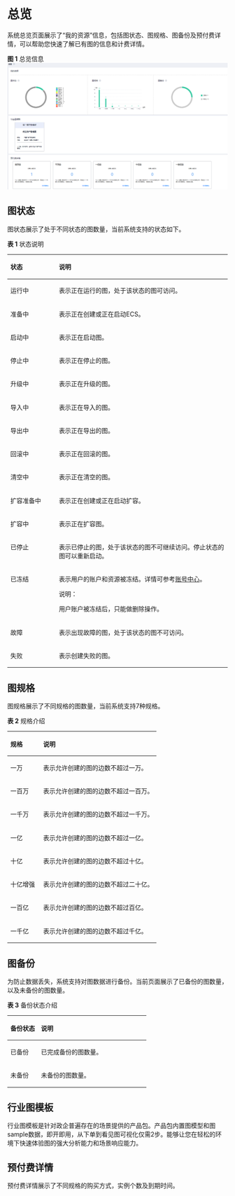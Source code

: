 # 总览<a name="ges_01_0012"></a>

系统总览页面展示了“我的资源”信息，包括图状态、图规格、图备份及预付费详情，可以帮助您快速了解已有图的信息和计费详情。

**图 1**  总览信息<a name="fig184657110202"></a>  
![](figures/总览信息.png "总览信息")

## 图状态<a name="section1559620433352"></a>

图状态展示了处于不同状态的图数量，当前系统支持的状态如下。

**表 1**  状态说明

<a name="table283503615372"></a>
<table><thead align="left"><tr id="row1783610368371"><th class="cellrowborder" valign="top" width="22%" id="mcps1.2.3.1.1"><p id="p8836103614373"><a name="p8836103614373"></a><a name="p8836103614373"></a>状态</p>
</th>
<th class="cellrowborder" valign="top" width="78%" id="mcps1.2.3.1.2"><p id="p168361936133718"><a name="p168361936133718"></a><a name="p168361936133718"></a>说明</p>
</th>
</tr>
</thead>
<tbody><tr id="row128361836103718"><td class="cellrowborder" valign="top" width="22%" headers="mcps1.2.3.1.1 "><p id="p883613616371"><a name="p883613616371"></a><a name="p883613616371"></a>运行中</p>
</td>
<td class="cellrowborder" valign="top" width="78%" headers="mcps1.2.3.1.2 "><p id="p3836436203718"><a name="p3836436203718"></a><a name="p3836436203718"></a>表示正在运行的图，处于该状态的图可访问。</p>
</td>
</tr>
<tr id="row48361736173713"><td class="cellrowborder" valign="top" width="22%" headers="mcps1.2.3.1.1 "><p id="p38366362377"><a name="p38366362377"></a><a name="p38366362377"></a>准备中</p>
</td>
<td class="cellrowborder" valign="top" width="78%" headers="mcps1.2.3.1.2 "><p id="p10836193643713"><a name="p10836193643713"></a><a name="p10836193643713"></a>表示正在创建或正在启动ECS。</p>
</td>
</tr>
<tr id="row14571111125815"><td class="cellrowborder" valign="top" width="22%" headers="mcps1.2.3.1.1 "><p id="p16458711115814"><a name="p16458711115814"></a><a name="p16458711115814"></a>启动中</p>
</td>
<td class="cellrowborder" valign="top" width="78%" headers="mcps1.2.3.1.2 "><p id="p154586114588"><a name="p154586114588"></a><a name="p154586114588"></a>表示正在启动图。</p>
</td>
</tr>
<tr id="row54421454183814"><td class="cellrowborder" valign="top" width="22%" headers="mcps1.2.3.1.1 "><p id="p6905144174018"><a name="p6905144174018"></a><a name="p6905144174018"></a>停止中</p>
</td>
<td class="cellrowborder" valign="top" width="78%" headers="mcps1.2.3.1.2 "><p id="p290519448409"><a name="p290519448409"></a><a name="p290519448409"></a>表示正在停止的图。</p>
</td>
</tr>
<tr id="row544315419387"><td class="cellrowborder" valign="top" width="22%" headers="mcps1.2.3.1.1 "><p id="p0443205433816"><a name="p0443205433816"></a><a name="p0443205433816"></a>升级中</p>
</td>
<td class="cellrowborder" valign="top" width="78%" headers="mcps1.2.3.1.2 "><p id="p1444315415383"><a name="p1444315415383"></a><a name="p1444315415383"></a>表示正在升级的图。</p>
</td>
</tr>
<tr id="row1225919176337"><td class="cellrowborder" valign="top" width="22%" headers="mcps1.2.3.1.1 "><p id="p14260517163314"><a name="p14260517163314"></a><a name="p14260517163314"></a>导入中</p>
</td>
<td class="cellrowborder" valign="top" width="78%" headers="mcps1.2.3.1.2 "><p id="p8260617183316"><a name="p8260617183316"></a><a name="p8260617183316"></a>表示正在导入的图。</p>
</td>
</tr>
<tr id="row514721313336"><td class="cellrowborder" valign="top" width="22%" headers="mcps1.2.3.1.1 "><p id="p214717133337"><a name="p214717133337"></a><a name="p214717133337"></a>导出中</p>
</td>
<td class="cellrowborder" valign="top" width="78%" headers="mcps1.2.3.1.2 "><p id="p3147413103317"><a name="p3147413103317"></a><a name="p3147413103317"></a>表示正在导出的图。</p>
</td>
</tr>
<tr id="row7443145423819"><td class="cellrowborder" valign="top" width="22%" headers="mcps1.2.3.1.1 "><p id="p1644320549389"><a name="p1644320549389"></a><a name="p1644320549389"></a>回滚中</p>
</td>
<td class="cellrowborder" valign="top" width="78%" headers="mcps1.2.3.1.2 "><p id="p20443175483812"><a name="p20443175483812"></a><a name="p20443175483812"></a>表示正在回滚的图。</p>
</td>
</tr>
<tr id="row1262145810335"><td class="cellrowborder" valign="top" width="22%" headers="mcps1.2.3.1.1 "><p id="p526219581337"><a name="p526219581337"></a><a name="p526219581337"></a>清空中</p>
</td>
<td class="cellrowborder" valign="top" width="78%" headers="mcps1.2.3.1.2 "><p id="p82629581336"><a name="p82629581336"></a><a name="p82629581336"></a>表示正在清空的图。</p>
</td>
</tr>
<tr id="row193131654340"><td class="cellrowborder" valign="top" width="22%" headers="mcps1.2.3.1.1 "><p id="p1831455163412"><a name="p1831455163412"></a><a name="p1831455163412"></a>扩容准备中</p>
</td>
<td class="cellrowborder" valign="top" width="78%" headers="mcps1.2.3.1.2 "><p id="p103148515343"><a name="p103148515343"></a><a name="p103148515343"></a>表示正在创建或正在启动扩容。</p>
</td>
</tr>
<tr id="row78663863419"><td class="cellrowborder" valign="top" width="22%" headers="mcps1.2.3.1.1 "><p id="p208666811341"><a name="p208666811341"></a><a name="p208666811341"></a>扩容中</p>
</td>
<td class="cellrowborder" valign="top" width="78%" headers="mcps1.2.3.1.2 "><p id="p108661586342"><a name="p108661586342"></a><a name="p108661586342"></a>表示正在扩容图。</p>
</td>
</tr>
<tr id="row182433111219"><td class="cellrowborder" valign="top" width="22%" headers="mcps1.2.3.1.1 "><p id="p5167143217212"><a name="p5167143217212"></a><a name="p5167143217212"></a>已停止</p>
</td>
<td class="cellrowborder" valign="top" width="78%" headers="mcps1.2.3.1.2 "><p id="p71686322213"><a name="p71686322213"></a><a name="p71686322213"></a>表示已停止的图，处于该状态的图不可继续访问。停止状态的图可以重新启动。</p>
</td>
</tr>
<tr id="row1690519446404"><td class="cellrowborder" valign="top" width="22%" headers="mcps1.2.3.1.1 "><p id="p65945619915"><a name="p65945619915"></a><a name="p65945619915"></a>已冻结</p>
</td>
<td class="cellrowborder" valign="top" width="78%" headers="mcps1.2.3.1.2 "><p id="p3474055319915"><a name="p3474055319915"></a><a name="p3474055319915"></a>表示用户的账户和资源被冻结。详情可参考<a href="https://support.huaweicloud.com/account_faq/zh-cn_topic_100012.html" target="_blank" rel="noopener noreferrer">账号中心</a>。</p>
<div class="note" id="note22891855163655"><a name="note22891855163655"></a><a name="note22891855163655"></a><span class="notetitle"> 说明： </span><div class="notebody"><p id="p4700110163655"><a name="p4700110163655"></a><a name="p4700110163655"></a>用户账户被冻结后，只能做删除操作。</p>
</div></div>
</td>
</tr>
<tr id="row2905444164015"><td class="cellrowborder" valign="top" width="22%" headers="mcps1.2.3.1.1 "><p id="p11905124416401"><a name="p11905124416401"></a><a name="p11905124416401"></a>故障</p>
</td>
<td class="cellrowborder" valign="top" width="78%" headers="mcps1.2.3.1.2 "><p id="p290514415403"><a name="p290514415403"></a><a name="p290514415403"></a>表示出现故障的图，处于该状态的图不可访问。</p>
</td>
</tr>
<tr id="row6196268319915"><td class="cellrowborder" valign="top" width="22%" headers="mcps1.2.3.1.1 "><p id="p1690554414018"><a name="p1690554414018"></a><a name="p1690554414018"></a>失败</p>
</td>
<td class="cellrowborder" valign="top" width="78%" headers="mcps1.2.3.1.2 "><p id="p119051444104010"><a name="p119051444104010"></a><a name="p119051444104010"></a>表示创建失败的图。</p>
</td>
</tr>
</tbody>
</table>

## 图规格<a name="section1497020466456"></a>

图规格展示了不同规格的图数量，当前系统支持7种规格。

**表 2**  规格介绍

<a name="table17259838164410"></a>
<table><thead align="left"><tr id="row1260143894420"><th class="cellrowborder" valign="top" width="22%" id="mcps1.2.3.1.1"><p id="p10260163864416"><a name="p10260163864416"></a><a name="p10260163864416"></a>规格</p>
</th>
<th class="cellrowborder" valign="top" width="78%" id="mcps1.2.3.1.2"><p id="p6260038154413"><a name="p6260038154413"></a><a name="p6260038154413"></a>说明</p>
</th>
</tr>
</thead>
<tbody><tr id="row16874149184912"><td class="cellrowborder" valign="top" width="22%" headers="mcps1.2.3.1.1 "><p id="p387484984913"><a name="p387484984913"></a><a name="p387484984913"></a>一万</p>
</td>
<td class="cellrowborder" valign="top" width="78%" headers="mcps1.2.3.1.2 "><p id="p4874164910493"><a name="p4874164910493"></a><a name="p4874164910493"></a>表示允许创建的图的边数不超过一万。</p>
</td>
</tr>
<tr id="row326093804417"><td class="cellrowborder" valign="top" width="22%" headers="mcps1.2.3.1.1 "><p id="p42601738174413"><a name="p42601738174413"></a><a name="p42601738174413"></a>一百万</p>
</td>
<td class="cellrowborder" valign="top" width="78%" headers="mcps1.2.3.1.2 "><p id="p6260838204417"><a name="p6260838204417"></a><a name="p6260838204417"></a>表示允许创建的图的边数不超过一百万。</p>
</td>
</tr>
<tr id="row11261123814412"><td class="cellrowborder" valign="top" width="22%" headers="mcps1.2.3.1.1 "><p id="p4261138164418"><a name="p4261138164418"></a><a name="p4261138164418"></a>一千万</p>
</td>
<td class="cellrowborder" valign="top" width="78%" headers="mcps1.2.3.1.2 "><p id="p5261538114412"><a name="p5261538114412"></a><a name="p5261538114412"></a>表示允许创建的图的边数不超过一千万。</p>
</td>
</tr>
<tr id="row526123884418"><td class="cellrowborder" valign="top" width="22%" headers="mcps1.2.3.1.1 "><p id="p7261538144417"><a name="p7261538144417"></a><a name="p7261538144417"></a>一亿</p>
</td>
<td class="cellrowborder" valign="top" width="78%" headers="mcps1.2.3.1.2 "><p id="p142611938194410"><a name="p142611938194410"></a><a name="p142611938194410"></a>表示允许创建的图的边数不超过一亿。</p>
</td>
</tr>
<tr id="row102614385442"><td class="cellrowborder" valign="top" width="22%" headers="mcps1.2.3.1.1 "><p id="p62616388444"><a name="p62616388444"></a><a name="p62616388444"></a>十亿</p>
</td>
<td class="cellrowborder" valign="top" width="78%" headers="mcps1.2.3.1.2 "><p id="p8261133824419"><a name="p8261133824419"></a><a name="p8261133824419"></a>表示允许创建的图的边数不超过十亿。</p>
</td>
</tr>
<tr id="row20817336123612"><td class="cellrowborder" valign="top" width="22%" headers="mcps1.2.3.1.1 "><p id="p1681813643614"><a name="p1681813643614"></a><a name="p1681813643614"></a>十亿增强</p>
</td>
<td class="cellrowborder" valign="top" width="78%" headers="mcps1.2.3.1.2 "><p id="p15872132115378"><a name="p15872132115378"></a><a name="p15872132115378"></a>表示允许创建的图的边数不超过二十亿。</p>
</td>
</tr>
<tr id="row184851305010"><td class="cellrowborder" valign="top" width="22%" headers="mcps1.2.3.1.1 "><p id="p134811310500"><a name="p134811310500"></a><a name="p134811310500"></a>一百亿</p>
</td>
<td class="cellrowborder" valign="top" width="78%" headers="mcps1.2.3.1.2 "><p id="p1448313125013"><a name="p1448313125013"></a><a name="p1448313125013"></a>表示允许创建的图的边数不超过百亿。</p>
</td>
</tr>
<tr id="row62611738124414"><td class="cellrowborder" valign="top" width="22%" headers="mcps1.2.3.1.1 "><p id="p0261738164416"><a name="p0261738164416"></a><a name="p0261738164416"></a>一千亿</p>
</td>
<td class="cellrowborder" valign="top" width="78%" headers="mcps1.2.3.1.2 "><p id="p1426143818447"><a name="p1426143818447"></a><a name="p1426143818447"></a>表示允许创建的图的边数不超过千亿。</p>
</td>
</tr>
</tbody>
</table>

## 图备份<a name="section247295916508"></a>

为防止数据丢失，系统支持对图数据进行备份。当前页面展示了已备份的图数量，以及未备份的图数量。

**表 3**  备份状态介绍

<a name="table1512915115462"></a>
<table><thead align="left"><tr id="row171302517466"><th class="cellrowborder" valign="top" width="22%" id="mcps1.2.3.1.1"><p id="p8130105118460"><a name="p8130105118460"></a><a name="p8130105118460"></a>备份状态</p>
</th>
<th class="cellrowborder" valign="top" width="78%" id="mcps1.2.3.1.2"><p id="p1813016512461"><a name="p1813016512461"></a><a name="p1813016512461"></a>说明</p>
</th>
</tr>
</thead>
<tbody><tr id="row141301051134612"><td class="cellrowborder" valign="top" width="22%" headers="mcps1.2.3.1.1 "><p id="p1130135116468"><a name="p1130135116468"></a><a name="p1130135116468"></a>已备份</p>
</td>
<td class="cellrowborder" valign="top" width="78%" headers="mcps1.2.3.1.2 "><p id="p313010518463"><a name="p313010518463"></a><a name="p313010518463"></a>已完成备份的图数量。</p>
</td>
</tr>
<tr id="row713005112461"><td class="cellrowborder" valign="top" width="22%" headers="mcps1.2.3.1.1 "><p id="p1213075111469"><a name="p1213075111469"></a><a name="p1213075111469"></a>未备份</p>
</td>
<td class="cellrowborder" valign="top" width="78%" headers="mcps1.2.3.1.2 "><p id="p813045124614"><a name="p813045124614"></a><a name="p813045124614"></a>未备份的图数量。</p>
</td>
</tr>
</tbody>
</table>

## 行业图模板<a name="section115122543416"></a>

行业图模板是针对政企普遍存在的场景提供的产品包。产品包内置图模型和图sample数据，即开即用，从下单到看见图可视化仅需2步。能够让您在轻松的环境下快速体验图的强大分析能力和场景响应能力。

## 预付费详情<a name="section1340820253524"></a>

预付费详情展示了不同规格的购买方式，实例个数及到期时间。

